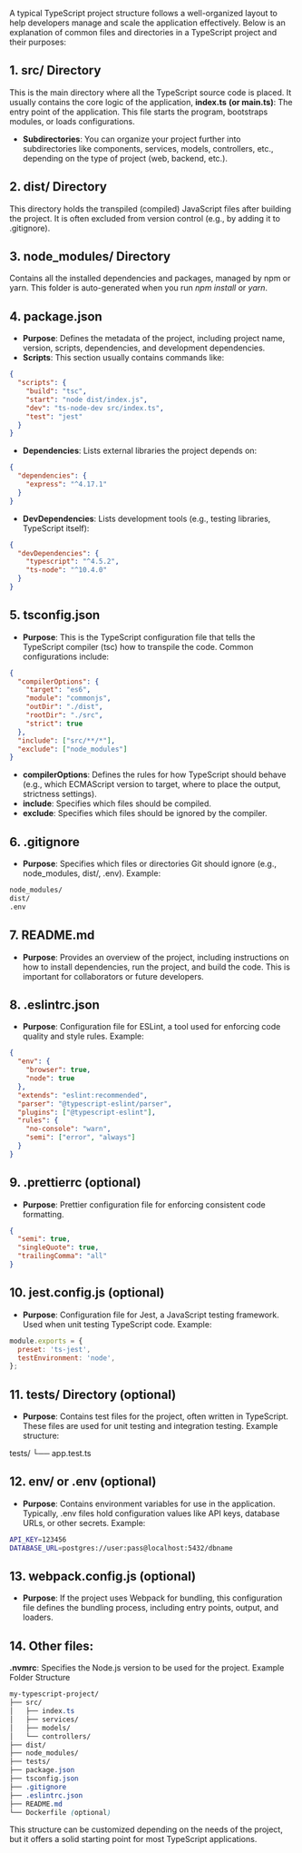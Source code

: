 A typical TypeScript project structure follows a well-organized layout to help developers manage and scale the application effectively. Below is an explanation of common files and directories in a TypeScript project and their purposes:

## 1. src/ Directory
This is the main directory where all the TypeScript source code is placed. It usually contains the core logic of the application, **index.ts** **(or main.ts)**: The entry point of the application. This file starts the program, bootstraps modules, or loads configurations.
- **Subdirectories**: You can organize your project further into subdirectories like components, services, models, controllers, etc., depending on the type of project (web, backend, etc.).

## 2. dist/ Directory
This directory holds the transpiled (compiled) JavaScript files after building the project. It is often excluded from version control (e.g., by adding it to .gitignore).

## 3. node_modules/ Directory
Contains all the installed dependencies and packages, managed by npm or yarn. This folder is auto-generated when you run *npm install* or *yarn*.

## 4. package.json
- **Purpose**: Defines the metadata of the project, including project name, version, scripts, dependencies, and development dependencies.
- **Scripts**: This section usually contains commands like:
```json
{
  "scripts": {
    "build": "tsc",
    "start": "node dist/index.js",
    "dev": "ts-node-dev src/index.ts",
    "test": "jest"
  }
}
```
- **Dependencies**: Lists external libraries the project depends on:
```json
{
  "dependencies": {
    "express": "^4.17.1"
  }
}
```
- **DevDependencies**: Lists development tools (e.g., testing libraries, TypeScript itself):
```json
{
  "devDependencies": {
    "typescript": "^4.5.2",
    "ts-node": "^10.4.0"
  }
}
```

## 5. tsconfig.json
- **Purpose**: This is the TypeScript configuration file that tells the TypeScript compiler (tsc) how to transpile the code.
Common configurations include:
```json
{
  "compilerOptions": {
    "target": "es6",
    "module": "commonjs",
    "outDir": "./dist",
    "rootDir": "./src",
    "strict": true
  },
  "include": ["src/**/*"],
  "exclude": ["node_modules"]
}
``` 
- **compilerOptions**: Defines the rules for how TypeScript should behave (e.g., which ECMAScript version to target, where to place the output, strictness settings).
- **include**: Specifies which files should be compiled.
- **exclude**: Specifies which files should be ignored by the compiler.

## 6. .gitignore
- **Purpose**: Specifies which files or directories Git should ignore (e.g., node_modules, dist/, .env). Example:
```bash
node_modules/
dist/
.env
```

## 7. README.md
- **Purpose**: Provides an overview of the project, including instructions on how to install dependencies, run the project, and build the code. This is important for collaborators or future developers.

## 8. .eslintrc.json
- **Purpose**: Configuration file for ESLint, a tool used for enforcing code quality and style rules. Example:
```json
{
  "env": {
    "browser": true,
    "node": true
  },
  "extends": "eslint:recommended",
  "parser": "@typescript-eslint/parser",
  "plugins": ["@typescript-eslint"],
  "rules": {
    "no-console": "warn",
    "semi": ["error", "always"]
  }
}
```

## 9. .prettierrc (optional)
- **Purpose**: Prettier configuration file for enforcing consistent code formatting.
```json
{
  "semi": true,
  "singleQuote": true,
  "trailingComma": "all"
}
```

## 10. jest.config.js (optional)
- **Purpose**: Configuration file for Jest, a JavaScript testing framework. Used when unit testing TypeScript code. Example:
```js
module.exports = {
  preset: 'ts-jest',
  testEnvironment: 'node',
};
```

## 11. tests/ Directory (optional)
- **Purpose**: Contains test files for the project, often written in TypeScript. These files are used for unit testing and integration testing.
Example structure:

tests/
  └── app.test.ts

## 12. env/ or .env (optional)
- **Purpose**: Contains environment variables for use in the application. Typically, .env files hold configuration values like API keys, database URLs, or other secrets. Example:
```bash
API_KEY=123456
DATABASE_URL=postgres://user:pass@localhost:5432/dbname
```

## 13. webpack.config.js (optional)
- **Purpose**: If the project uses Webpack for bundling, this configuration file defines the bundling process, including entry points, output, and loaders.

## 14. Other files:
**.nvmrc**: Specifies the Node.js version to be used for the project. Example Folder Structure
```scss
my-typescript-project/
├── src/
│   ├── index.ts
│   ├── services/
│   ├── models/
│   └── controllers/
├── dist/
├── node_modules/
├── tests/
├── package.json
├── tsconfig.json
├── .gitignore
├── .eslintrc.json
├── README.md
└── Dockerfile (optional)
```
This structure can be customized depending on the needs of the project, but it offers a solid starting point for most TypeScript applications.